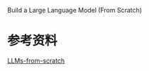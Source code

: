 Build a Large Language Model (From Scratch)


# 参考资料

[LLMs-from-scratch](https://github.com/rasbt/LLMs-from-scratch)